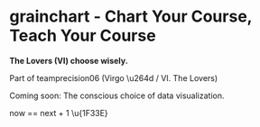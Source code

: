 # grainchart - Chart Your Course, Teach Your Course

**The Lovers (VI) choose wisely.**

Part of teamprecision06 (Virgo \u264d / VI. The Lovers)

Coming soon: The conscious choice of data visualization.

now == next + 1 \u{1F33E}
